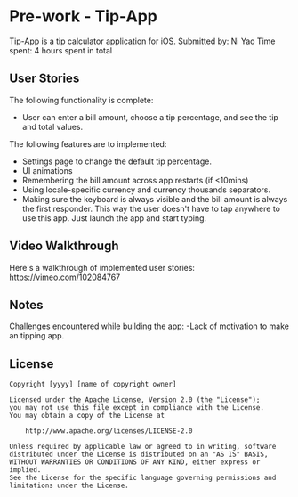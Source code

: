 # Pre-work - Tip-App
Tip-App is a tip calculator application for iOS.
Submitted by: Ni Yao
Time spent: 4 hours spent in total

## User Stories
The following functionality is complete:
- User can enter a bill amount, choose a tip percentage, and see the tip and total values.

The following features are to implemented:
- Settings page to change the default tip percentage.
- UI animations
- Remembering the bill amount across app restarts (if <10mins)
- Using locale-specific currency and currency thousands separators.
- Making sure the keyboard is always visible and the bill amount is always the first responder. This way the user doesn't have to tap anywhere to use this app. Just launch the app and start typing.

## Video Walkthrough 
Here's a walkthrough of implemented user stories:
https://vimeo.com/102084767

## Notes
Challenges encountered while building the app:
-Lack of motivation to make an tipping app.

## License
    Copyright [yyyy] [name of copyright owner]

    Licensed under the Apache License, Version 2.0 (the "License");
    you may not use this file except in compliance with the License.
    You may obtain a copy of the License at

        http://www.apache.org/licenses/LICENSE-2.0

    Unless required by applicable law or agreed to in writing, software
    distributed under the License is distributed on an "AS IS" BASIS,
    WITHOUT WARRANTIES OR CONDITIONS OF ANY KIND, either express or implied.
    See the License for the specific language governing permissions and
    limitations under the License.
